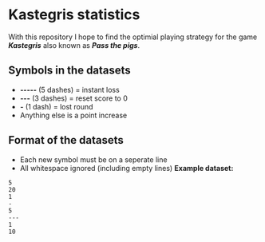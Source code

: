 # Kastegris statistics
With this repository I hope to find the optimial playing strategy for the game **<i>Kastegris</i>** also known as **<i>Pass the pigs</i>**.

## Symbols in the datasets
- **\-----** (5 dashes) = instant loss<br>
- **\---** (3 dashes) = reset score to 0<br>
- **\-** (1 dash) = lost round<br>
- Anything else is a point increase

## Format of the datasets
- Each new symbol must be on a seperate line
- All whitespace ignored (including empty lines)
**Example dataset:**
```
5
20
1
-
5
---
1
10
```